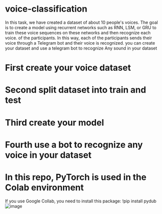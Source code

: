 # voice-classification
In this task, we have created a dataset of about 10 people's voices. The goal is to create a model using recurrent networks such as RNN, LSM, or GRU to train these voice sequences on these networks and then recognize each voice. of the participants. In this way, each of the participants sends their voice through a Telegram bot and their voice is recognized.
you  can create your dataset and use a telegram bot to recognize Any sound in your dataset
# First create your voice dataset
# Second split dataset into train and test 
# Third create your model
# Fourth use a bot to recognize any voice in your dataset
# In this repo, PyTorch is used in the Colab environment
If you use Google Collab, you need to install this package:
!pip install pydub
![image](https://github.com/mori-cyber/AI-projects/assets/65276280/02eebf87-9761-4802-8fa4-a95a40b16185)




